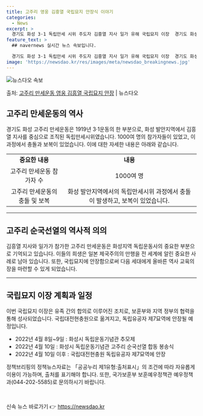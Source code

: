```yaml
---
title: 고주리 영웅 김흥열 국립묘지 안장식 이야기
categories:
  - News
excerpt: >
  경기도 화성 3·1 독립만세 시위 주도자 김흥열 지사 일가 유해 국립묘지 이장  경기도 화성 고주리 만세운동…
feature_text: >
  ## navernews 실시간 뉴스 속보입니다.

  경기도 화성 3·1 독립만세 시위 주도자 김흥열 지사 일가 유해 국립묘지 이장  경기도 화성 고주리 만세운동…
image: 'https://newsdao.kr/res/images/meta/newsdao_breakingnews.jpg'
---
```


![뉴스다오 속보](https://newsdao.kr/res/images/meta/newsdao_breakingnews.jpg)

<p>출처: <a href="https://newsdao.kr/4129" rel="dofollow">고주리 만세운동 영웅 김흥열 국립묘지 안장</a> | 뉴스다오</p>

<h2 data-ke-size="size26">고주리 만세운동의 역사</h2>
<p data-ke-size="size16">경기도 화성 고주리 만세운동은 1919년 3·1운동의 한 부분으로, 화성 발안지역에서 김흥열 지사를 중심으로 조직된 독립만세시위였습니다. 1000여 명의 참가자들이 있었고, 이 과정에서 충돌과 보복이 있었습니다. 이에 대한 자세한 내용은 아래와 같습니다.</p>
<table>
  <tbody>
    <tr>
      <td style="text-align: center; height: 17px;"><b>중요한 내용</b></td>
      <td style="text-align: center; height: 17px;"><b>내용</b></td>
    </tr>
    <tr>
      <td style="text-align: center; height: 17px;">고주리 만세운동 참가자 수</td>
      <td style="text-align: center; height: 17px;">1000여 명</td>
    </tr>
    <tr>
      <td style="text-align: center; height: 17px;">고주리 만세운동의 충돌 및 보복</td>
      <td style="text-align: center; height: 17px;">화성 발안지역에서의 독립만세시위 과정에서 충돌이 발생하고, 보복이 있었습니다.</td>
    </tr>
  </tbody>
</table>
<hr>
<h2 data-ke-size="size26">고주리 순국선열의 역사적 의의</h2>
<p data-ke-size="size16">김흥열 지사와 일가가 참가한 고주리 만세운동은 화성지역 독립운동사의 중요한 부분으로 기억되고 있습니다. 이들의 희생은 일본 제국주의의 만행을 전 세계에 알린 중요한 사례로 남아 있습니다. 또한, 국립묘지에 안장함으로써 다음 세대에게 올바른 역사 교육의 장을 마련할 수 있게 되었습니다.</p>
<hr>
<h2 data-ke-size="size26">국립묘지 이장 계획과 일정</h2>
<p data-ke-size="size16">이번 국립묘지 이장은 유족 간의 합의로 이루어진 조치로, 보훈부와 지역 정부의 협력을 통해 성사되었습니다. 국립대전현충원으로 옮겨지고, 독립유공자 제7묘역에 안장될 예정입니다.</p>
<ul>
  <li>2022년 4월 8일~9일 : 화성시 독립운동기념관 추모제</li>
  <li>2022년 4월 10일 : 화성시 독립운동기념관 고주리 순국선열 합동 봉송식</li>
  <li>2022년 4월 10일 이후 : 국립대전현충원 독립유공자 제7묘역에 안장</li>
</ul>
<p data-ke-size="size16">정책브리핑의 정책뉴스자료는 「공공누리 제1유형:출처표시」의 조건에 따라 자유롭게 이용이 가능하며, 출처를 표기해야 합니다. 또한, 국가보훈부 보훈예우정책관 예우정책과(044-202-5585)로 문의하시기 바랍니다.</p>
<p data-ke-size="size16">&nbsp;</p> 

신속 뉴스 바로가기 👉 <a href="https://newsdao.kr" rel="dofollow">https://newsdao.kr</a>


